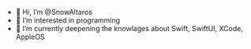 - 👋 Hi, I’m @SnowAltaros
- 👀 I’m interested in programming
- 🌱 I’m currently deepening the knowlages about Swift, SwiftUI, XCode, AppleOS

<!---
SnowAltaros/SnowAltaros is a ✨ special ✨ repository because its `README.md` (this file) appears on your GitHub profile.
You can click the Preview link to take a look at your changes.
--->
